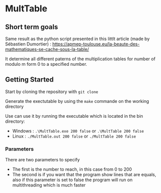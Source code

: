
# MultTable

## Short term goals
Same result as the python script presented in this littlt article (made by Sébastien Dumortier) : https://apmep-toulouse.eu/la-beaute-des-mathematiques-se-cache-sous-la-table/

It determine all different paterns of the multiplication tables for number of modulo m form 0 to a specified number. 

## Getting Started
Start by cloning the repository with `git clone `

Generate the exectutable by using the `make` commande on the working directory

Use can use it by running the executable which is located in the bin directory:
- Windows : `.\MultTable.exe 200 false` or `.\MultTable 200 false`
- Linux   : `./MultTable.out 200 false` or `./MultTable 200 false`

### Parameters
There are two parameters to specify
- The first is the number to reach, in this case from 0 to 200
- The second is if you want that the program show lines that are equals, also if this parameter is set to false the program will run on multithreading which is much faster 